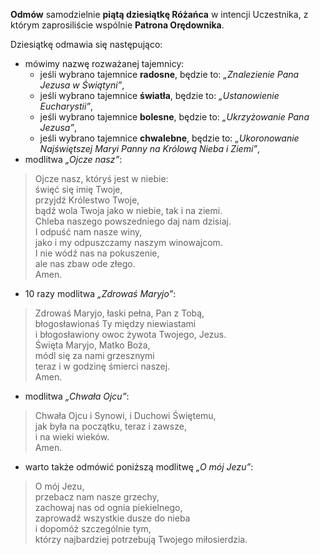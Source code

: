 **Odmów** samodzielnie **piątą dziesiątkę Różańca** w intencji Uczestnika, z którym zaprosiliście wspólnie **Patrona Orędownika**.

Dziesiątkę odmawia się następująco:
- mówimy nazwę rozważanej tajemnicy:
  - jeśli wybrano tajemnice **radosne**, będzie to: _„Znalezienie Pana Jezusa w Świątyni”_,
  - jeśli wybrano tajemnice **światła**, będzie to: _„Ustanowienie Eucharystii”_,
  - jeśli wybrano tajemnice **bolesne**, będzie to: _„Ukrzyżowanie Pana Jezusa”_,
  - jeśli wybrano tajemnice **chwalebne**, będzie to: _„Ukoronowanie Najświętszej Maryi Panny na Królową Nieba i Ziemi”_,
- modlitwa _„Ojcze nasz”_:

> Ojcze nasz, któryś jest w niebie:  
> święć się imię Twoje,  
> przyjdź Królestwo Twoje,  
> bądź wola Twoja jako w niebie, tak i na ziemi.  
> Chleba naszego powszedniego daj nam dzisiaj.  
> I odpuść nam nasze winy,  
> jako i my odpuszczamy naszym winowajcom.  
> I nie wódź nas na pokuszenie,  
> ale nas zbaw ode złego.  
> Amen.

- 10 razy modlitwa _„Zdrowaś Maryjo”_:

> Zdrowaś Maryjo, łaski pełna, Pan z Tobą,  
> błogosławionaś Ty między niewiastami  
> i błogosławiony owoc żywota Twojego, Jezus.  
> Święta Maryjo, Matko Boża,  
> módl się za nami grzesznymi  
> teraz i w godzinę śmierci naszej.  
> Amen.

- modlitwa _„Chwała Ojcu”_:

> Chwała Ojcu i Synowi, i Duchowi Świętemu,  
> jak była na początku, teraz i zawsze,  
> i na wieki wieków.  
> Amen.

- warto także odmówić poniższą modlitwę _„O mój Jezu”_:

> O mój Jezu,  
> przebacz nam nasze grzechy,  
> zachowaj nas od ognia piekielnego,  
> zaprowadź wszystkie dusze do nieba  
> i dopomóż szczególnie tym,  
> którzy najbardziej potrzebują Twojego miłosierdzia.
